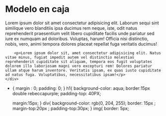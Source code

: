 <!DOCTYPE html>
<html lang="en">
<head>
    <meta charset="UTF-8">
    <meta http-equiv="X-UA-Compatible" content="IE=edge">
    <meta name="viewport" content="width=device-width, initial-scale=1.0">
    <title>Document</title>
    <link rel="stylesheet" href="css/estilos.css">
</head>
<!-- jhbbgkjgvjgjgfj -->
<body>
    <h1>Modelo en caja</h1>
    <div>
        <p>Lorem ipsum dolor sit amet consectetur adipisicing elit. Laborum sequi sint similique vero blanditiis ipsa ducimus rem neque, iste, odit natus reprehenderit praesentium velit libero cupiditate facilis unde pariatur sed iure ex numquam ad doloribus. Voluptas, harum! Officia nisi distinctio, nobis, vero, animi tempora dolores placeat repellat fuga veritatis ducimus!</p>

        <p>Lorem ipsum dolor sit, amet consectetur adipisicing elit. Natus vitae minus, fugiat impedit autem vel distinctio molestias reprehenderit cupiditate sit aliquam, tempora eos fugit voluptates dolorem illo laboriosam magni vero excepturi rem! Dolores pariatur ullam atque harum inventore. Veritatis ipsam, ex quas iusto cupiditate ad natus fuga. Voluptatibus, necessitatibus ipsam!</p>
    </div>
</body>
  
  
  * {
     margin : 0;
     padding: 0;
    }
h1{
    background-color: aqua;
    border:15px double rebeccapurple;
    padding-top: 40PX;

    margin:15px;
}
 div{
     background-color: rgb(0, 204, 255);
     border: 15px ;
     margin-top:20px ;
     padding-top:30px;
 }
 img{
    border: 5px; 

